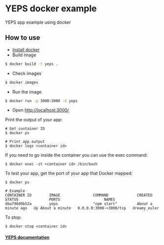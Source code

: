 # YEPS docker example

YEPS app example using docker

## How to use

 * [Install docker](https://docs.docker.com/engine/installation/)
 * Build image

```bash
$ docker build -t yeps .
```
    
 * Check images
 
```bash
$ docker images
```
    
 * Run the image
 
```bash
$ docker run -p 3000:3000 -d yeps
```
    
 * Open [http://localhost:3000/](http://localhost:3000/)
 
Print the output of your app:
 
    # Get container ID
    $ docker ps
    
    # Print app output
    $ docker logs <container id>

If you need to go inside the container you can use the exec command:

    $ docker exec -it <container id> /bin/bash
    
To test your app, get the port of your app that Docker mapped:

    $ docker ps
    
    # Example
    CONTAINER ID        IMAGE               COMMAND             CREATED              STATUS              PORTS                    NAMES
    dba798d9b52a        yeps                "npm start"         About a minute ago   Up About a minute   0.0.0.0:3000->3000/tcp   dreamy_euler

To stop:

    $ docker stop <container id>

#### [YEPS documentation](http://yeps.info/)
